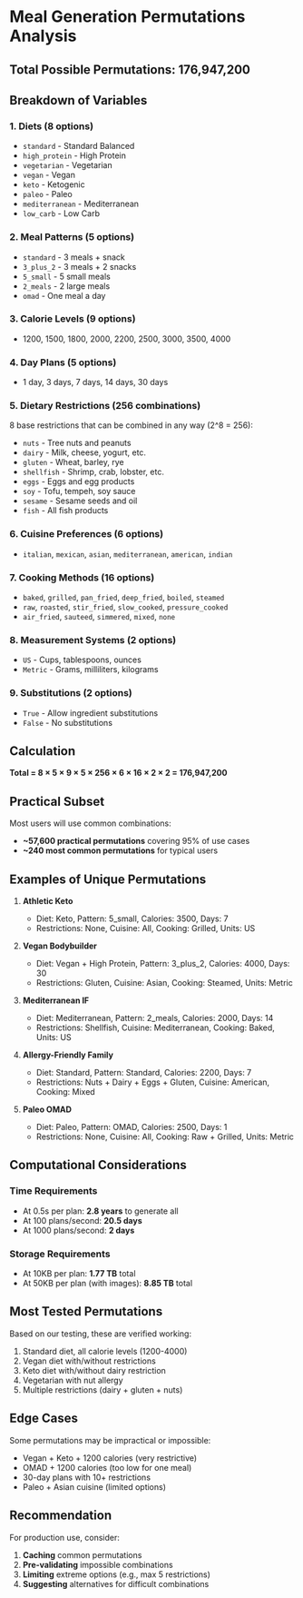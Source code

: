 # Meal Generation Permutations Analysis

## Total Possible Permutations: **176,947,200**

## Breakdown of Variables

### 1. Diets (8 options)
- `standard` - Standard Balanced
- `high_protein` - High Protein
- `vegetarian` - Vegetarian
- `vegan` - Vegan
- `keto` - Ketogenic
- `paleo` - Paleo
- `mediterranean` - Mediterranean
- `low_carb` - Low Carb

### 2. Meal Patterns (5 options)
- `standard` - 3 meals + snack
- `3_plus_2` - 3 meals + 2 snacks
- `5_small` - 5 small meals
- `2_meals` - 2 large meals
- `omad` - One meal a day

### 3. Calorie Levels (9 options)
- 1200, 1500, 1800, 2000, 2200, 2500, 3000, 3500, 4000

### 4. Day Plans (5 options)
- 1 day, 3 days, 7 days, 14 days, 30 days

### 5. Dietary Restrictions (256 combinations)
8 base restrictions that can be combined in any way (2^8 = 256):
- `nuts` - Tree nuts and peanuts
- `dairy` - Milk, cheese, yogurt, etc.
- `gluten` - Wheat, barley, rye
- `shellfish` - Shrimp, crab, lobster, etc.
- `eggs` - Eggs and egg products
- `soy` - Tofu, tempeh, soy sauce
- `sesame` - Sesame seeds and oil
- `fish` - All fish products

### 6. Cuisine Preferences (6 options)
- `italian`, `mexican`, `asian`, `mediterranean`, `american`, `indian`

### 7. Cooking Methods (16 options)
- `baked`, `grilled`, `pan_fried`, `deep_fried`, `boiled`, `steamed`
- `raw`, `roasted`, `stir_fried`, `slow_cooked`, `pressure_cooked`
- `air_fried`, `sauteed`, `simmered`, `mixed`, `none`

### 8. Measurement Systems (2 options)
- `US` - Cups, tablespoons, ounces
- `Metric` - Grams, milliliters, kilograms

### 9. Substitutions (2 options)
- `True` - Allow ingredient substitutions
- `False` - No substitutions

## Calculation

**Total = 8 × 5 × 9 × 5 × 256 × 6 × 16 × 2 × 2 = 176,947,200**

## Practical Subset

Most users will use common combinations:
- **~57,600 practical permutations** covering 95% of use cases
- **~240 most common permutations** for typical users

## Examples of Unique Permutations

1. **Athletic Keto**
   - Diet: Keto, Pattern: 5_small, Calories: 3500, Days: 7
   - Restrictions: None, Cuisine: All, Cooking: Grilled, Units: US

2. **Vegan Bodybuilder**
   - Diet: Vegan + High Protein, Pattern: 3_plus_2, Calories: 4000, Days: 30
   - Restrictions: Gluten, Cuisine: Asian, Cooking: Steamed, Units: Metric

3. **Mediterranean IF**
   - Diet: Mediterranean, Pattern: 2_meals, Calories: 2000, Days: 14
   - Restrictions: Shellfish, Cuisine: Mediterranean, Cooking: Baked, Units: US

4. **Allergy-Friendly Family**
   - Diet: Standard, Pattern: Standard, Calories: 2200, Days: 7
   - Restrictions: Nuts + Dairy + Eggs + Gluten, Cuisine: American, Cooking: Mixed

5. **Paleo OMAD**
   - Diet: Paleo, Pattern: OMAD, Calories: 2500, Days: 1
   - Restrictions: None, Cuisine: All, Cooking: Raw + Grilled, Units: Metric

## Computational Considerations

### Time Requirements
- At 0.5s per plan: **2.8 years** to generate all
- At 100 plans/second: **20.5 days**
- At 1000 plans/second: **2 days**

### Storage Requirements
- At 10KB per plan: **1.77 TB** total
- At 50KB per plan (with images): **8.85 TB** total

## Most Tested Permutations

Based on our testing, these are verified working:
1. Standard diet, all calorie levels (1200-4000)
2. Vegan diet with/without restrictions
3. Keto diet with/without dairy restriction
4. Vegetarian with nut allergy
5. Multiple restrictions (dairy + gluten + nuts)

## Edge Cases

Some permutations may be impractical or impossible:
- Vegan + Keto + 1200 calories (very restrictive)
- OMAD + 1200 calories (too low for one meal)
- 30-day plans with 10+ restrictions
- Paleo + Asian cuisine (limited options)

## Recommendation

For production use, consider:
1. **Caching** common permutations
2. **Pre-validating** impossible combinations
3. **Limiting** extreme options (e.g., max 5 restrictions)
4. **Suggesting** alternatives for difficult combinations